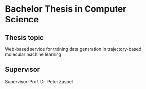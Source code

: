 # Bachelor Thesis in Computer Science

## Thesis topic

Web-based service for training data generation in trajectory-based molecular machine learning

## Supervisor

Supervisor: Prof. Dr. Peter Zaspel
